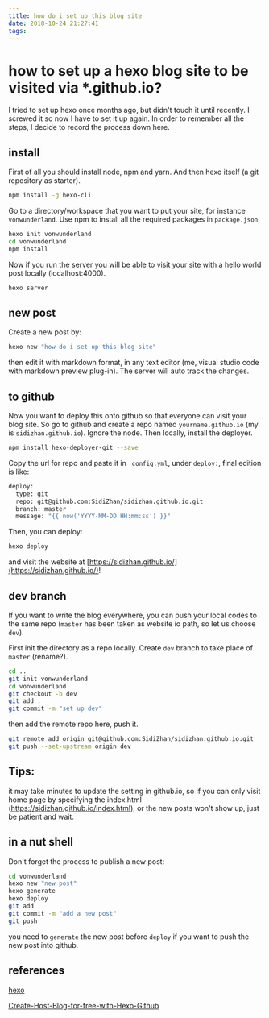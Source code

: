```yaml
---
title: how do i set up this blog site
date: 2018-10-24 21:27:41
tags:
---
```

how to set up a hexo blog site to be visited via *.github.io?
======

I tried to set up hexo once months ago, but didn't touch it until recently. I screwed it so now I have to set it up again. In order to remember all the steps, I decide to record the process down here.

install
-----
First of all you should install node, npm and yarn. And then hexo itself (a git repository as starter).
```bash
npm install -g hexo-cli
```

Go to a directory/workspace that you want to put your site, for instance `vonwunderland`. Use npm to install all the required packages in `package.json`.
```bash
hexo init vonwunderland
cd vonwunderland
npm install
```

Now if you run the server you will be able to visit your site with a hello world post locally (localhost:4000).
```bash
hexo server
```

new post
-----
Create a new post by:
```bash
hexo new "how do i set up this blog site"
```
then edit it with markdown format, in any text editor (me, visual studio code with markdown preview plug-in). The server will auto track the changes.

to github
-----
Now you want to deploy this onto github so that everyone can visit your blog site. So go to github and create a repo named `yourname.github.io` (my is `sidizhan.github.io`). Ignore the node. Then locally, install the deployer.
```bash
npm install hexo-deployer-git --save
```

Copy the url for repo and paste it in `_config.yml`, under `deploy:`, final edition is like:
```bash
deploy:
  type: git
  repo: git@github.com:SidiZhan/sidizhan.github.io.git
  branch: master
  message: "{{ now('YYYY-MM-DD HH:mm:ss') }}"
```

Then, you can deploy:
```bash
hexo deploy
```
and visit the website at [https://sidizhan.github.io/](https://sidizhan.github.io/)!

dev branch
----
If you want to write the blog everywhere, you can push your local codes to the same repo (`master` has been taken as website io path, so let us choose `dev`).

First init the directory as a repo locally. Create `dev` branch to take place of `master` (rename?).
```bash
cd ..
git init vonwunderland
cd vonwunderland
git checkout -b dev
git add .
git commit -m "set up dev"
```
then add the remote repo here, push it.
```bash
git remote add origin git@github.com:SidiZhan/sidizhan.github.io.git
git push --set-upstream origin dev
```

Tips: 
-----
it may take minutes to update the setting in github.io, so if you can only visit home page by specifying the index.html (https://sidizhan.github.io/index.html), or the new posts won't show up, just be patient and wait.

in a nut shell
-----
Don't forget the process to publish a new post:
```bash
cd vonwunderland
hexo new "new post"
hexo generate
hexo deploy
git add .
git commit -m "add a new post"
git push
```
you need to `generate` the new post before  `deploy` if you want to push the new post into github. 


references
-----
[hexo](https://hexo.io/docs/configuration)

[Create-Host-Blog-for-free-with-Hexo-Github](https://malekbenz.com/blog/2016/09/10/Create-Host-Blog-for-free-with-Hexo-Github)
